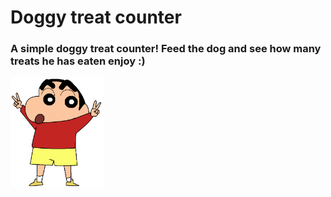 <h1>Doggy treat counter</h1>
<h3>A simple doggy treat counter! Feed the dog and see how many treats he has eaten enjoy :)</h3>
<img src="./img/shinchan.png" alt="shinchan" width="150px">